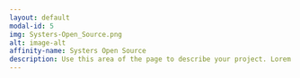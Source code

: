 ```yaml
---
layout: default
modal-id: 5
img: Systers-Open_Source.png
alt: image-alt
affinity-name: Systers Open Source
description: Use this area of the page to describe your project. Lorem ipsum dolor sit amet, consectetur adipisicing elit. Mollitia neque assumenda ipsam nihil, molestias magnam, recusandae quos quis inventore quisquam velit asperiores, vitae? Reprehenderit soluta, eos quod consequuntur itaque. Nam.
---
```

